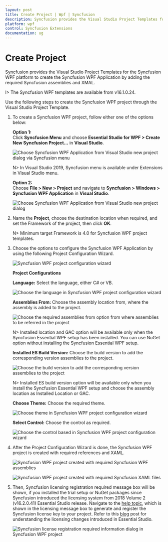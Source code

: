 ```yaml
---
layout: post
title: Create Project | Wpf | Syncfusion
description: Syncfusion provides the Visual Studio Project Templates for the Syncfusion WPF platform to create Syncfusion WPF Application by addiing the required assemblies
platform: wpf
control: Syncfusion Extensions
documentation: ug
---
```



# Create Project

Syncfusion provides the Visual Studio Project Templates for the Syncfusion WPF platform to create the Syncfusion WPF Application by adding the required Syncfusion assemblies and XMAL. 

I> The Syncfusion WPF templates are available from v16.1.0.24. 

Use the following steps to create the Syncfusion WPF project through the Visual Studio Project Template. 

1. To create a Syncfusion WPF project, follow either one of the options below:

   **Option 1:**  
   Click **Syncfusion Menu** and choose **Essential Studio for WPF > Create New Syncfusion Project…** in **Visual Studio**.
    
   ![Choose Syncfusion WPF Application from Visual Studio new project dialog via Syncfusion menu](Project-Template-images\Syncfusion_Menu_ProjectTemplate.png)

   N> In Visual Studio 2019, Syncfusion menu is available under Extensions in Visual Studio menu.

   **Option 2:**   
   Choose **File > New > Project** and navigate to **Syncfusion > Windows > Syncfusion WPF Application** in **Visual Studio**.

   ![Choose Syncfusion WPF Application from Visual Studio new project dialog](Project-Template-images\Syncfusion-Project-Template-Gallery-1.png)

2. Name the **Project**, choose the destination location when required, and set the Framework of the project, then click **OK**.  

   N> Minimum target Framework is 4.0 for Syncfusion WPF project templates. 

3. Choose the options to configure the Syncfusion WPF Application by using the following Project Configuration Wizard.  
  
   ![Syncfusion WPF project configuration wizard](Project-Template-images\Syncfusion-Project-Template-Gallery-2.png)
                                                     
   **Project Configurations**

   **Language:** Select the language, either C# or VB. 

   ![Choose the language in Syncfusion WPF project configuration wizard](Project-Template-images\Syncfusion-Project-Template-Gallery-3.png)

   **Assemblies From:** Choose the assembly location from, where the assembly is added to the project. 

   ![Choose the required assemblies from option from where assemblies to be referred in the project](Project-Template-images\Syncfusion-Project-Template-Gallery-5.png)

   N> Installed location and GAC option will be available only when the Syncfusion Essential WPF setup has been installed. You can use NuGet option without installing the Syncfusion Essential WPF setup.

   **Installed ES Build Version:** Choose the build version to add the corresponding version assemblies to the project.

   ![Choose the build version to add the corresponding version assemblies to the project](Project-Template-images\Syncfusion-Project-Template-Gallery-6.png)

   N> Installed ES build version option will be available only when you install the Syncfusion Essential WPF setup and choose the assembly location as Installed Location or GAC.

   **Choose Theme:** Choose the required theme. 

   ![Choose theme in Syncfusion WPF project configuration wizard](Project-Template-images\Syncfusion-Project-Template-Gallery-4.png)

   **Select Control:** Choose the control as required. 

   ![Choose the control based in Syncfusion WPF project configuration wizard](Project-Template-images\Syncfusion-Project-Template-Gallery-7.png)
      
4. After the Project Configuration Wizard is done, the Syncfusion WPF project is created with required references and XAML. 

   ![Syncfusion WPF project created with required Syncfusion WPF assemblies](Project-Template-images\Syncfusion-Project-Template-Gallery-8.png)

   ![Syncfusion WPF project created with required Syncfusion XAML files](Project-Template-images\Syncfusion-Project-Template-Gallery-9.png)

5. Then, Syncfusion licensing registration required message box will be shown, if you installed the trial setup or NuGet packages since Syncfusion introduced the licensing system from 2018 Volume 2 (v16.2.0.41) Essential Studio release. Navigate to the  [help topic](https://help.syncfusion.com/common/essential-studio/licensing/license-key#how-to-generate-syncfusion-license-key), which is shown in the licensing message box to generate and register the Syncfusion license key to your project. Refer to this [blog](https://blog.syncfusion.com/post/Whats-New-in-2018-Volume-2-Licensing-Changes-in-the-1620x-Version-of-Essential-Studio.aspx) post for understanding the licensing changes introduced in Essential Studio.

   ![Syncfusion license registration required information dialog in Syncfusion WPF project](Project-Template-images\Syncfusion-Project-Template-Gallery-10.png)   